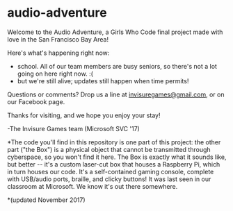 # audio-adventure

Welcome to the Audio Adventure, a Girls Who Code final project made with love in the San Francisco Bay Area!

Here's what's happening right now:
- school. All of our team members are busy seniors, so there's not a lot going on here right now. :(
- but we're still alive; updates still happen when time permits!


Questions or comments? Drop us a line at invisuregames@gmail.com, or on our Facebook page.

Thanks for visiting, and we hope you enjoy your stay!


-The Invisure Games team
(Microsoft SVC '17)

*The code you'll find in this repository is one part of this project: the other part ("the Box") is a physical object that cannot be transmitted through cyberspace, so you won't find it here. The Box is exactly what it sounds like, but better -- it's a custom laser-cut box that houses a Raspberry Pi, which in turn houses our code. It's a self-contained gaming console, complete with USB/audio ports, braille, and clicky buttons! It was last seen in our classroom at Microsoft. We know it's out there somewhere.


*(updated November 2017)

